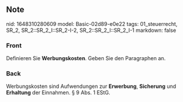 ## Note
nid: 1648310280609
model: Basic-02d89-e0e22
tags: 01_steuerrecht, SR_2, SR_2::SR_2_I::SR_2-I-2, SR_2::SR_2_I::SR_2_I-1
markdown: false

### Front
Definieren Sie <b>Werbungskosten</b>. Geben Sie den Paragraphen an.

### Back
Werbungskosten sind Aufwendungen zur <b>Erwerbung</b>,
<b>Sicherung</b> und <b>Erhaltung</b> der Einnahmen. § 9 Abs. 1
EStG.
